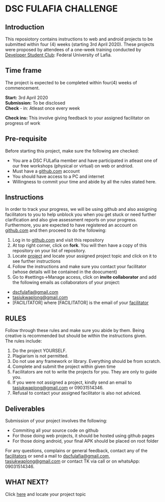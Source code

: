 # DSC FULAFIA CHALLENGE

## Introduction

This reposiotory contains instructions to web and android projects to be submitted within four (4) weeks (starting 3rd April 2020). These projects were proposed by attendees of a one-week training conducted by [Developer Student Club](https://bit.ly/dsc): Federal University of Lafia.

## Time frame

The project is expected to be completed within four(4) weeks of commencement.  

**Start:** 3rd April 2020  
**Submission:** To be disclosed  
**Check** - in: Atleast once every week

**Check ins:** This involve giving feedback to your assigned facilitator on progress of work

## Pre-requisite

Before starting this project, make sure the following are checked:  
- You are a DSC FULafia member and have participated in atleast one of our free workshops (physical or virtual) on web or andriod.
- Must have a [github.com](https://github.com/) account
- You should have access to a PC and internet
- Willingness to commit your time and abide by all the rules stated here.

## Instructions
In order to track your progress, we will be using github and also assigning facilitators to you to help unblock you when you get stuck or need further clarification and also give assessment reports on your progress. Furthermore, you are expected to have registered an account on [github.com](https://github.com/) and then proceed to do the following:
1. Log in to [github.com](https://github.com/) and visit this repository
2. At top right corner, click on **fork**. You will then have a copy of this repository on your list of repository.
3. Locate [project](project/README.md) and locate your assigned project topic and click on it to see further instructions
4. Follow the instructions and make sure you contact your facilitator (whose details will be contained in the doocument)
5. Go to #settings->Manage access, click on **invite collaborator** and add the following emails as collaborators of your project: 
 - dscfulafia@gmail.com
 - tasiukwaplong@gmail.com
 - [FACILITATOR] where [FACILITATOR] is the email of your [facilitator](FACILITATORS.md)

## RULES
Follow through these rules and make sure you abide by them. Being creative is recommended but should be within the instructions given.  
The rules include:  
1. Do the project YOURSELF. 
2. Plagiarism is not permitted.
3. Do not use any framework or library. Everything should be from scratch.
4. Complete and submit the project within given time 
5. Facilitators are not to write the projects for you. They are only to guide you.
6. If you were not assigned a project, kindly send an email to tasiukwaplong@gmail.com or 09031514346.  
7. Refusal to contact your assigned facilitator is also not adviced. 

## Deliverables
Submission of your project involves the following:
- Commiting all your source code on github
- For those doing web projects, it should be hosted using github pages
- For those doing android, your final APK should be placed on root folder

For any questions, complains or general feedback, contact any of the [facilitators](FACILITATORS.md) or send a mail to dscfulafia@gmail.com, tasiukwaplong@gmail.com or contact TK via call or on whatsApp: 09031514346.

## WHAT NEXT?
Click [here](project/README.md) and locate your project topic 